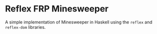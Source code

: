 # Reflex FRP Minesweeper

A simple implementation of Minesweeper in Haskell using the `reflex`
and `reflex-dom` libraries.
